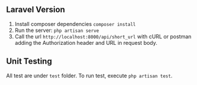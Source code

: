 ## Laravel Version

1. Install composer dependencies
`composer install`
2. Run the server:
`php artisan serve`
3. Call the url `http://localhost:8000/api/short_url` with cURL or postman adding the Authorization header and URL in request body.

## Unit Testing
All test are under `test` folder. To run test, execute `php artisan test`.
